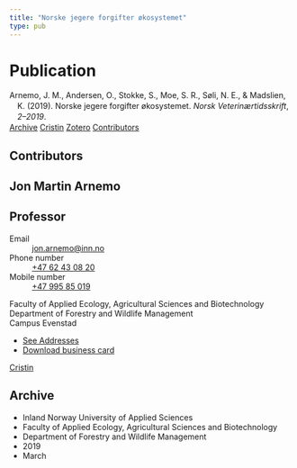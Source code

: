 ```yaml
---
title: "Norske jegere forgifter økosystemet"
type: pub
---
```

<h1>Publication</h1>
<article id="csl-bib-container-5FWEU8XA" class="csl-bib-container">
  <div class="csl-bib-body" style="line-height: 1.35; padding-left: 1em; text-indent:-1em;">
  <div class="csl-entry">Arnemo, J. M., Andersen, O., Stokke, S., Moe, S. R., S&#xF8;li, N. E., &amp; Madslien, K. (2019). Norske jegere forgifter &#xF8;kosystemet. <i>Norsk Veterin&#xE6;rtidsskrift</i>, <i>2&#x2013;2019</i>.</div>
</div>
  <div class="csl-bib-buttons">
    <a href="#taxonomy-article-5FWEU8XA" class="csl-bib-button">Archive</a>
    <a href="https://app.cristin.no/results/show.jsf?id=1682890" alt="Cristin URL" class="csl-bib-button">Cristin</a>
    <a href="http://zotero.org/groups/5022929/items/5FWEU8XA" alt="Zotero URL" class="csl-bib-button">Zotero</a>
    <a href="#contributors-article-5FWEU8XA" class="csl-bib-button">Contributors</a>
  </div>
  <div id="csl-bib-meta-container-5FWEU8XA"></div>
</article>
<div id="csl-bib-meta-5FWEU8XA" class="csl-bib-meta">
  <article id="contributors-article-5FWEU8XA" class="contributors-article">
    <h1>Contributors</h1>
    <div class="personas">
<div class="vrtx-hinn-person-card">
<div class="photo">
<i class="lar la-user-circle missing-person"></i>
</div>
<div class="info">
<hgroup><h1>Jon Martin Arnemo</h1>
<h2>Professor</h2>
</hgroup><dl>
<dt>Email</dt>
<dd>
<a href="mailto:jon.arnemo@inn.no">jon.arnemo@inn.no</a>
</dd>
<dt>Phone number</dt>
<dd><a href="tel:+4762430820">
+47 62 43 08 20
</a></dd>
<dt>Mobile number</dt>
<dd><a href="tel:+4799585019">
+47 995 85 019
</a></dd>
</dl>
<p>
Faculty of Applied Ecology, Agricultural Sciences and Biotechnology<br>
Department of Forestry and Wildlife Management<br>
Campus Evenstad
</p>
<ul class="vrtx-hinn-links">
<li><a href="https://www.inn.no/english/find-an-employee/jon-arnemo.html#vrtx-hinn-addresses">See Addresses</a></li>
<li><a href="https://www.inn.no/english/find-an-employee/jon-arnemo.html?vrtx=vcf">Download business card</a></li>
</ul>
</div>
</div>
<a href="https://app.cristin.no/persons/show.jsf?id=328246" alt="Cristin URL" class="personas-cristin">Cristin</a>
</div>
  </article>
  <article id="taxonomy-article-5FWEU8XA" class="taxonomy-article">
    <h1>Archive</h1>
    <ul>
      <li>Inland Norway University of Applied Sciences</li>
      <li>Faculty of Applied Ecology, Agricultural Sciences and Biotechnology</li>
      <li>Department of Forestry and Wildlife Management</li>
      <li>2019</li>
      <li>March</li>
    </ul>
  </article>
</div>

